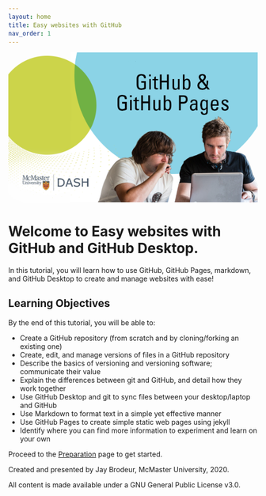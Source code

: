 ```yaml
---
layout: home
title: Easy websites with GitHub
nav_order: 1
---
```


<img src="assets/img/DASH-advert.png" alt="Workshop Title Slide" width="600">

# Welcome to Easy websites with GitHub and GitHub Desktop. 

In this tutorial, you will learn how to use GitHub, GitHub Pages, markdown, and GitHub Desktop to create and manage websites with ease! 

## Learning Objectives

By the end of this tutorial, you will be able to: 
- Create a GitHub repository (from scratch and by cloning/forking an existing one)
- Create, edit, and manage versions of files in a GitHub repository
- Describe the basics of versioning and versioning software; communicate their value
- Explain the differences between git and GitHub, and detail how they work together
- Use GitHub Desktop and git to sync files between your desktop/laptop and GitHub
- Use Markdown to format text in a simple yet effective manner
- Use GitHub Pages to create simple static web pages using jekyll
- Identify where you can find more information to experiment and learn on your own

Proceed to the [Preparation](preparation) page to get started.


Created and presented by Jay Brodeur, McMaster University, 2020.

All content is made available under a GNU General Public License v3.0. 



